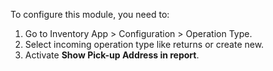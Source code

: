 To configure this module, you need to:

1. Go to Inventory App > Configuration > Operation Type.
1. Select incoming operation type like returns or create new.
1. Activate **Show Pick-up Address in report**.
